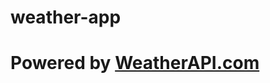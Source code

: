 # weather-app

# Powered by <a href="https://www.weatherapi.com/" title="Free Weather API">WeatherAPI.com</a>
